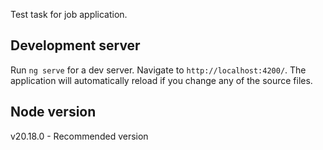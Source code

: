 Test task for job application.

## Development server

Run `ng serve` for a dev server. Navigate to `http://localhost:4200/`. The application will automatically reload if you change any of the source files.

## Node version

v20.18.0 - Recommended version
